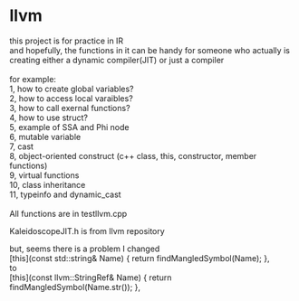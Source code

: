 # llvm

this project is for practice in IR <br>
and hopefully, the functions in it can be handy for someone who actually is creating either a dynamic compiler(JIT) or just a compiler<br><br>
for example: <br>
1, how to create global variables? <br>
2, how to access local varaibles? <br>
3, how to call exernal functions? <br>
4, how to use struct? <br>
5, example of SSA and Phi node  <br>
6, mutable variable  <br>
7, cast <br>
8, object-oriented construct (c++ class, this, constructor, member functions) <br>
9, virtual functions <br>
10, class inheritance <br>
11, typeinfo and dynamic_cast <br>
<br>
All functions are in testllvm.cpp
<br>


KaleidoscopeJIT.h is from llvm repository

but, seems there is a problem
I changed  <br>
[this](const std::string& Name) { return findMangledSymbol(Name); }, <br>
to <br>
[this](const llvm::StringRef& Name) { return findMangledSymbol(Name.str()); }, <br>


